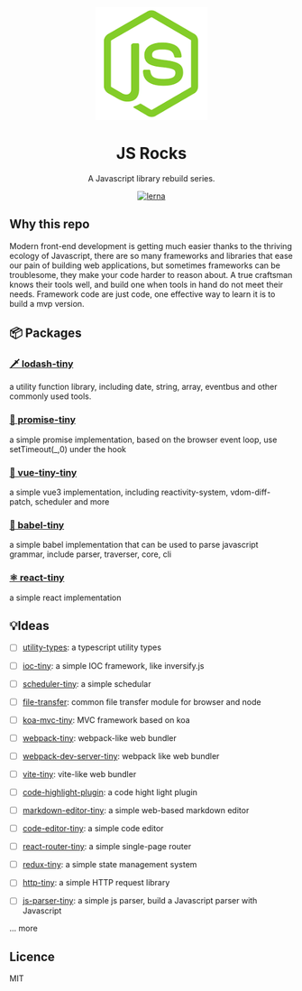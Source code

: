 <p align="center">
  <a href="#">
    <img width="200" src="./assets/js-rock.png"></img>
  </a>
</p>

<h1 align="center">JS Rocks</h1>

<div align="center">
  A Javascript library rebuild series.
<div>

[![lerna](https://img.shields.io/badge/maintained%20with-lerna-cc00ff.svg)](https://lerna.js.org/)

<div align="left"><div>

## Why this repo

Modern front-end development is getting much easier thanks to the thriving ecology of Javascript, there are so many frameworks and libraries that ease our pain of building web applications, but sometimes frameworks can be troublesome, they make your code harder to reason about. A true craftsman knows their tools well, and build one when tools in hand do not meet their needs. Framework code are just code, one effective way to learn it is to build a mvp version.

## 📦 Packages

### [🗡️ lodash-tiny](./packages/lodash-tiny/README.md)

a utility function library, including date, string, array, eventbus and other commonly used tools.

### [🧭 promise-tiny](./packages/promise-tiny/README.md)

a simple promise implementation, based on the browser event loop, use setTimeout(\_,0) under the hook

### [🚀 vue-tiny-tiny](./packages/vue-tiny/README.md)

a simple vue3 implementation, including reactivity-system, vdom-diff-patch, scheduler and more

### [🗼 babel-tiny](./packages/babel-tiny/README.md)

a simple babel implementation that can be used to parse javascript grammar, include parser, traverser, core, cli

### [ ⚛️ react-tiny](./packages/react-tiny/README.md)

a simple react implementation

## 💡Ideas

- [ ] [utility-types](): a typescript utility types

- [ ] [ioc-tiny](): a simple IOC framework, like inversify.js

- [ ] [scheduler-tiny](): a simple schedular

- [ ] [file-transfer](): common file transfer module for browser and node 

- [ ] [koa-mvc-tiny](): MVC framework based on koa

- [ ] [webpack-tiny](): webpack-like  web bundler

- [ ] [webpack-dev-server-tiny](): webpack like  web bundler

- [ ] [vite-tiny](): vite-like web bundler

- [ ] [code-highlight-plugin](): a code hight light plugin

- [ ] [markdown-editor-tiny](): a simple web-based markdown editor

- [ ] [code-editor-tiny](): a simple code editor

- [ ] [react-router-tiny](): a simple single-page router

- [ ] [redux-tiny](): a simple state management system

- [ ] [http-tiny](): a simple HTTP request library

- [ ] [js-parser-tiny](): a simple js parser, build a Javascript parser with Javascript

... more

## Licence

MIT
